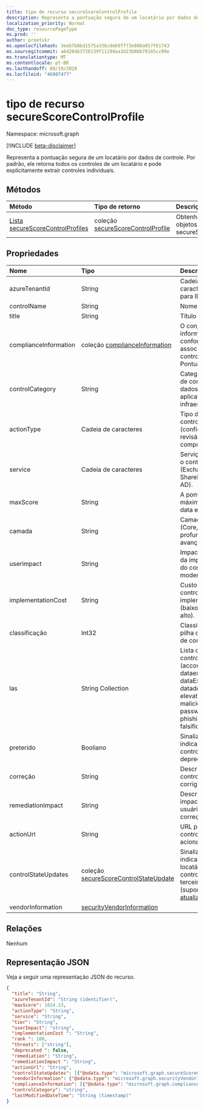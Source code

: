 ```yaml
---
title: tipo de recurso secureScoreControlProfile
description: Representa a pontuação segura de um locatário por dados de controle. Por padrão, ele retorna todos os controles de um locatário e pode explicitamente extrair controles individuais.
localization_priority: Normal
doc_type: resourcePageType
ms.prod: ''
author: preetikr
ms.openlocfilehash: 3eeb7b0bd1575a336cdeb9ff73e808a057f61743
ms.sourcegitcommit: a6d284b3726139f11194aa3d23b8bb79165cc09e
ms.translationtype: MT
ms.contentlocale: pt-BR
ms.lasthandoff: 08/19/2020
ms.locfileid: "46807477"
---
```

# <a name="securescorecontrolprofile-resource-type"></a>tipo de recurso secureScoreControlProfile

Namespace: microsoft.graph

[!INCLUDE [beta-disclaimer](../../includes/beta-disclaimer.md)]

Representa a pontuação segura de um locatário por dados de controle. Por padrão, ele retorna todos os controles de um locatário e pode explicitamente extrair controles individuais.


## <a name="methods"></a>Métodos

| Método   | Tipo de retorno|Descrição|
|:---------------|:--------|:----------|
|[Lista secureScoreControlProfiles](../api/securescorecontrolprofiles-list.md) | coleção [secureScoreControlProfile](securescorecontrolprofiles.md) |Obtenha uma coleção de objetos secureScoreControlProfile.|


## <a name="properties"></a>Propriedades

|Nome |Tipo |Descrição |
|:--|:--|:--|
|   azureTenantId   |   String  |   Cadeia de caracteres GUID para ID do locatário.  |
|   controlName |   String  |   Nome do controle. |
|   title   |   String  |   Título do controle.   |
| complianceInformation | coleção [complianceInformation](complianceinformation.md) | O conjunto de informações de conformidade associadas ao controle de Pontuação segura |
|   controlCategory |   String  |   Categoria de ação de controle (conta, dados, dispositivo, aplicativos, infraestrutura).  |
|   actionType  |   Cadeia de caracteres  |   Tipo de ação de controle (configuração, revisão, comportamento). |
|   service |   Cadeia de caracteres  |   Serviço que possui o controle (Exchange, SharePoint, Azure AD). |
|   maxScore |  String  |   A pontuação máxima obtida na data especificada.   |
|   camada |  String  |   Camada de controle (Core, defesa profunda, avançada)    |
|   userimpact |    String  | Impacto do usuário da implementação do controle (baixo, moderado, alto).    |
|   implementationCost |    String  |   Custo do recurso do controle implemmentating (baixo, moderado, alto). |
|   classificação |  Int32   |   Classificação de pilha da Microsoft de controle.   |
|   las |   String Collection   |   Lista de ameaças o controle atenua (accountBreach, dataexclusão, dataExfiltration, dataderramamento, elevationOfPrivilege, maliciousInsider, passwordCracking, phishingOrWhaling, falsificação). |
|   preterido |    Booliano |   Sinalizador para indicar se um controle está depreciado.   |
|   correção |   String  |   Descrição do que o controle ajudará a corrigir. |
|   remediationImpact | String  |   Descrição do impacto sobre os usuários da correção. |
|   actionUrl | String  |   URL para onde o controle pode ser acionado. |
|   controlStateUpdates | coleção [secureScoreControlStateUpdate](securescorecontrolstateupdate.md) |    Sinalizador para indicar onde o locatário marcou um controle (ignore, terceiros, revisado) (suporta [atualização](../api/securescorecontrolprofiles-update.md)). |
|   vendorInformation | [securityVendorInformation](securityvendorinformation.md) |

## <a name="relationships"></a>Relações

Nenhum

## <a name="json-representation"></a>Representação JSON

Veja a seguir uma representação JSON do recurso.

<!-- {
  "blockType": "resource",
  "optionalProperties": [

  ],
  "@odata.type": "microsoft.graph.secureScoreControlProfile"
}-->

```json
{
  "title": "String",
  "azureTenantId": "String (identifier)",
  "maxScore": 1024.13,
  "actionType": "String",
  "service": "String",
  "tier": "String",
  "userImpact": "string",
  "implementationCost ": "String",
  "rank ": 100,
  "threats": ["string"],
  "deprecated ": false,
  "remediation": "String",
  "remediationImpact ": "String",
  "actionUrl": "String",
  "controlStateUpdates": [{"@odata.type": "microsoft.graph.secureScoreControlStateUpdate"}],
  "vendorInformation": {"@odata.type": "microsoft.graph.securityVendorInformation"},
  "complianceInformation": [{"@odata.type": "microsoft.graph.complianceInformation"}],
  "controlCategory": "string",
  "lastModifiedDateTime": "String (timestamp)"
}


```


<!--
{
  "type": "#page.annotation",
  "description": "secureScoreControlProfiles resource",
  "keywords": "",
  "section": "documentation",
  "tocPath": "",
  "suppressions": []
}
-->
